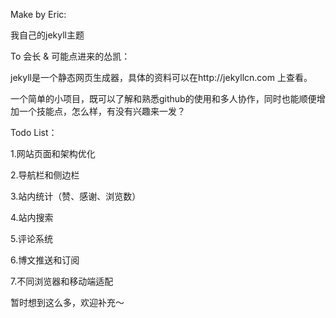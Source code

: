 Make by Eric:

我自己的jekyll主题

To 会长 & 可能点进来的怂凯：

jekyll是一个静态网页生成器，具体的资料可以在http://jekyllcn.com 上查看。

一个简单的小项目，既可以了解和熟悉github的使用和多人协作，同时也能顺便增加一个技能点，怎么样，有没有兴趣来一发？

Todo List：

1.网站页面和架构优化

2.导航栏和侧边栏

3.站内统计（赞、感谢、浏览数）

4.站内搜索

5.评论系统

6.博文推送和订阅

7.不同浏览器和移动端适配


暂时想到这么多，欢迎补充～
